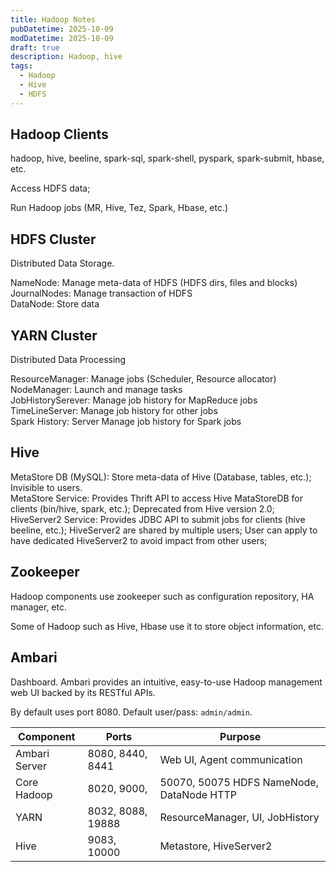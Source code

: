 ```yaml
---
title: Hadoop Notes
pubDatetime: 2025-10-09
modDatetime: 2025-10-09
draft: true
description: Hadoop, hive
tags:
  - Hadoop
  - Hive
  - HDFS
---
```


## Hadoop Clients

hadoop, hive, beeline, spark-sql, spark-shell, pyspark, spark-submit, hbase, etc.

Access HDFS data;

Run Hadoop jobs (MR, Hive, Tez, Spark, Hbase, etc.)

## HDFS Cluster

Distributed Data Storage.

NameNode: Manage meta-data of HDFS (HDFS dirs, files and blocks)\
JournalNodes: Manage transaction of HDFS\
DataNode: Store data

## YARN Cluster

Distributed Data Processing

ResourceManager: Manage jobs (Scheduler, Resource allocator)\
NodeManager: Launch and manage tasks\
JobHistorySerever: Manage job history for MapReduce jobs\
TimeLineServer: Manage job history for other jobs\
Spark History: Server Manage job history for Spark jobs

## Hive

MetaStore DB (MySQL): Store meta-data of Hive (Database, tables, etc.); Invisible to users.\
MetaStore Service: Provides Thrift API to access Hive MataStoreDB for clients (bin/hive, spark, etc.); Deprecated from Hive version 2.0;\
HiveServer2 Service: Provides JDBC API to submit jobs for clients (hive beeline, etc.); HiveServer2 are shared by multiple users; User can apply to have dedicated HiveServer2 to avoid impact from other users;

## Zookeeper

Hadoop components use zookeeper such as configuration repository, HA manager, etc.

Some of Hadoop such as Hive, Hbase use it to store object information, etc.

## Ambari

Dashboard. Ambari provides an intuitive, easy-to-use Hadoop management web UI backed by its RESTful APIs.

By default uses port 8080. Default user/pass: `admin/admin`.

|Component |Ports |Purpose|
| --- | --- | --- |
|Ambari Server| 8080, 8440, 8441| Web UI, Agent communication|
|Core Hadoop |8020, 9000, |50070, 50075 HDFS NameNode, DataNode HTTP|
|YARN| 8032, 8088, 19888 |ResourceManager, UI, JobHistory|
|Hive| 9083, 10000 |Metastore, HiveServer2|
